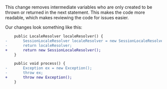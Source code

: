 This change removes intermediate variables who are only created to be thrown or returned in the next statement. This makes the code more readable, which makes reviewing the code for issues easier.

Our changes look something like this:

```diff
    public LocaleResolver localeResolver() { 
-       SessionLocaleResolver localeResolver = new SessionLocaleResolver();
-       return localeResolver;
+       return new SessionLocaleResolver();
    }
```

```diff
    public void process() { 
-       Exception ex = new Exception();
-       throw ex;
+       throw new Exception();
    }
```
